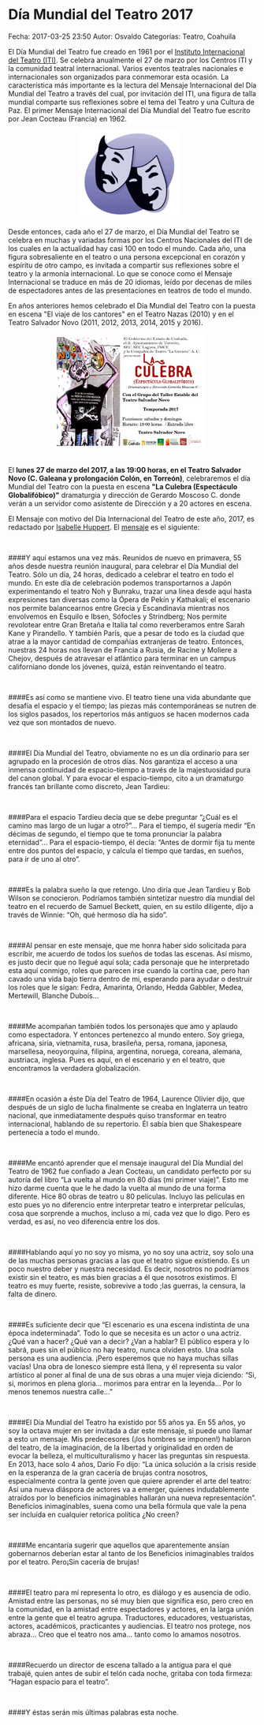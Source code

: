 Día Mundial del Teatro 2017
==================================

Fecha: 2017-03-25 23:50
Autor: Osvaldo
Categorías: Teatro, Coahuila

El Día Mundial del Teatro fue creado en 1961 por el [Instituto Internacional del Teatro (ITI)](http://www.world-theatre-day.org/). Se celebra anualmente el 27 de marzo por los Centros ITI y la comunidad teatral internacional. Varios eventos teatrales nacionales e internacionales son organizados para conmemorar esta ocasión. La característica más importante es la lectura del Mensaje Internacional del Día Mundial del Teatro a través del cual, por invitación del ITI, una figura de talla mundial comparte sus reflexiones sobre el tema del Teatro y una Cultura de Paz. El primer Mensaje Internacional del Día Mundial del Teatro fue escrito por Jean Cocteau (Francia) en 1962.

<!-- break -->

<center>
<img class="img-responsive" style="width:40%;height:auto;margin-right:12px;" src="2014-04-05-dia-mundial-del-teatro-2014/Teatro-Theatre.png" alt="Teatro" width="425" height="350">
</center>

Desde entonces, cada año el 27 de marzo, el Día Mundial del Teatro se celebra en muchas y variadas formas por los Centros Nacionales del ITI de los cuales en la actualidad hay casi 100 en todo el mundo. Cada año, una figura sobresaliente en el teatro o una persona excepcional en corazón y espíritu de otro campo, es invitada a compartir sus reflexiones sobre el teatro y la armonía internacional. Lo que se conoce como el Mensaje Internacional se traduce en más de 20 idiomas, leído por decenas de miles de espectadores antes de las presentaciones en teatros de todo el mundo.

En años anteriores hemos celebrado el Día Mundial del Teatro con la puesta en escena "El viaje de los cantores" en el Teatro Nazas (2010) y en el Teatro Salvador Novo (2011, 2012, 2013, 2014, 2015 y 2016).

<center>
<img class="img-responsive" style="width:60%;height:auto;margin-right:12px;" src="2017-03-25-dia-mundial-del-teatro-2017/Culebra2017.png" alt="Culebra2017" width="425" height="350">
</center>

<br />

El __lunes 27 de marzo del 2017, a las 19:00 horas, en el Teatro Salvador Novo (C. Galeana y prolongación Colón, en Torreón)__, celebraremos el día Mundial del Teatro con la puesta en escena __"La Culebra (Espectáculo Globalifóbico)"__ dramaturgia y dirección de Gerardo Moscoso C. donde verán a un servidor como asistente de Dirección y a 20 actores en escena.

El Mensaje con motivo del Día Internacional del Teatro de este año, 2017, es redactado por [Isabelle Huppert](https://en.wikipedia.org/wiki/Isabelle_Huppert). El [mensaje](https://www.world-theatre-day.org/pdfs/WTD_Huppert_2017_EN.pdf) es el siguiente:

<br />

####Y aquí estamos una vez más. Reunidos de nuevo en primavera, 55 años desde nuestra reunión inaugural, para celebrar el Día Mundial del Teatro. Sólo un día, 24 horas, dedicado a celebrar el teatro en todo el mundo. En este día de celebración podemos transportarnos a Japón experimentando el teatro Noh y Bunraku, trazar una línea desde aquí hasta expresiones tan diversas como la Ópera de Pekín y Kathakali; el escenario nos permite balancearnos entre Grecia y Escandinavia mientras nos envolvemos en Esquilo e Ibsen, Sófocles y Strindberg; Nos permite revolotear entre Gran Bretaña e Italia tal como reverberamos entre Sarah Kane y Pirandello. Y también París, que a pesar de todo es la ciudad que atrae a la mayor cantidad de compañías extranjeras de teatro. Entonces, nuestras 24 horas nos llevan de Francia a Rusia, de Racine y Moliere a Chejov, después de atravesar el atlántico para terminar en un campus californiano donde los jóvenes, quizá, están reinventando el teatro.

<br />

####Es así como se mantiene vivo. El teatro tiene una vida abundante que desafía el espacio y el tiempo; las piezas más contemporáneas se nutren de los siglos pasados, los repertorios más antiguos se hacen modernos cada vez que son montados de nuevo.

<br />

####El Día Mundial del Teatro, obviamente no es un día ordinario para ser agrupado en la procesión de otros días. Nos garantiza el acceso a una inmensa continuidad de espacio-tiempo a través de la majestuosidad pura del canon global. Y para evocar el espacio-tiempo, cito a un dramaturgo francés tan brillante como discreto, Jean Tardieu:

<br />

####Para el espacio Tardieu decía que se debe preguntar “¿Cuál es el camino mas largo de un lugar a otro?”... Para el tiempo, él sugería medir “En décimas de segundo, el tiempo que te toma pronunciar la palabra eternidad”... Para el espacio-tiempo, él decía: “Antes de dormir fija tu mente entre dos puntos del espacio, y calcula el tiempo que tardas, en sueños, para ir de uno al otro”.

<br />

####Es la palabra sueño la que retengo. Uno diría que Jean Tardieu y Bob Wilson se conocieron. Podríamos también sintetizar nuestro día mundial del teatro en el recuerdo de Samuel Beckett, quien, en su estilo diligente, dijo a través de Winnie: “Oh, qué hermoso día ha sido”.

<br />

####Al pensar en este mensaje, que me honra haber sido solicitada para escribir, me acuerdo de todos los sueños de todas las escenas. Así mismo, es justo decir que no llegué aquí sola; cada personaje que he interpretado esta aquí conmigo, roles que parecen irse cuando la cortina cae, pero han cavado una vida bajo tierra dentro de mi, esperando para ayudar o destruir los roles que le sigan: Fedra, Amarinta, Orlando, Hedda Gabbler, Medea, Mertewill, Blanche Dubois...

<br />

####Me acompañan también todos los personajes que amo y aplaudo como espectadora. Y entonces pertenezco al mundo entero. Soy griega, africana, siria, vietnamita, rusa, brasileña, persa, romana, japonesa, marsellesa, neoyorquina, filipina, argentina, noruega, coreana, alemana, austriaca, inglesa. Pues es aquí, en el escenario y en el teatro, que encontramos la verdadera globalización.

<br />

####En ocasión a éste Día del Teatro de 1964, Laurence Olivier dijo, que después de un siglo de lucha finalmente se creaba en Inglaterra un teatro nacional, que inmediatamente después quiso transformar en teatro internacional, hablando de su repertorio. Él sabía bien que Shakespeare pertenecía a todo el mundo.

<br />

####Me encantó aprender que el mensaje inaugural del Día Mundial del Teatro de 1962 fue confiado a Jean Cocteau, un candidato perfecto por su autoría del libro “La vuelta al mundo en 80 días (mi primer viaje)”. Esto me hizo darme cuenta que le he dado la vuelta al mundo de una forma diferente. Hice 80 obras de teatro u 80 películas. Incluyo las películas en esto pues yo no diferencio entre interpretar teatro e interpretar películas, cosa que sorprende a muchos, incluso a mí, cada vez que lo digo. Pero es verdad, es así, no veo diferencia entre los dos.

<br />

####Hablando aquí yo no soy yo misma, yo no soy una actriz, soy solo una de las muchas personas gracias a las que el teatro sigue existiendo. Es un poco nuestro deber y nuestra necesidad. Es decir, nosotros no podríamos existir sin el teatro, es más bien gracias a él que nosotros existimos. El teatro es muy fuerte, resiste, sobrevive a todo ;las guerras, la censura, la falta de dinero.

<br />

####Es suficiente decir que “El escenario es una escena indistinta de una época indeterminada”. Todo lo que se necesita es un actor o una actriz. ¿Qué van a hacer? ¿Qué van a decir? ¿Van a hablar? El público espera y lo sabrá, pues sin el público no hay teatro, nunca olviden esto. Una sola persona es una audiencia. ¡Pero esperemos que no haya muchas sillas vacías! Una obra de Ionesco siempre está llena, y él representa su valor artístico al poner al final de una de sus obras a una mujer vieja diciendo: “Si, si, morimos en plena gloria... morimos para entrar en la leyenda... Por lo menos tenemos nuestra calle...”

<br />

####El Día Mundial del Teatro ha existido por 55 años ya. En 55 años, yo soy la octava mujer en ser invitada a dar este mensaje, si puede uno llamar a esto un mensaje. Mis predecesores (¡los hombres se imponen!) hablaron del teatro, de la imaginación, de la libertad y originalidad en orden de evocar la belleza, el multiculturalismo y hacer las preguntas sin respuesta. En 2013, hace solo 4 años, Darío Fo dijo: “La única solución a la crisis reside en la esperanza de la gran cacería de brujas contra nosotros, especialmente contra la gente joven que quiere aprender el arte del teatro: Así una nueva diáspora de actores va a emerger, quienes indudablemente atraídos por lo beneficios inimaginables hallarán una nueva representación”. Beneficios inimaginables, suena como una bella fórmula que vale la pena ser incluída en cualquier retorica política ¿No creen?

<br />

####Me encantaría sugerir que aquellos que aparentemente ansían gobernarnos deberían estar al tanto de los Beneficios inimaginables traídos por el teatro. Pero¡Sin cacería de brujas!

<br />

####El teatro para mí representa lo otro, es diálogo y es ausencia de odio. Amistad entre las personas, no sé muy bien que significa eso, pero creo en la comunidad, en la amistad entre espectadores y actores, en la larga unión entre la gente que el teatro agrupa. Traductores, educadores, vestuaristas, actores, académicos, practicantes y audiencias. El teatro nos protege, nos abraza... Creo que el teatro nos ama... tanto como lo amamos nosotros.

<br />

####Recuerdo un director de escena tallado a la antigua para el que trabajé, quien antes de subir el telón cada noche, gritaba con toda firmeza: “Hagan espacio para el teatro”.

<br />

####Y éstas serán mis últimas palabras esta noche.

<br />
